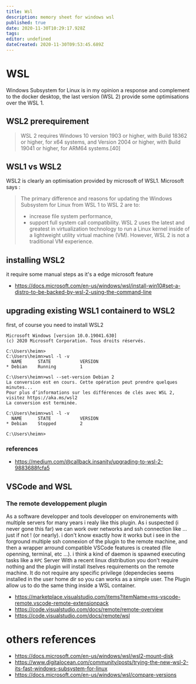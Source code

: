 ```yaml
---
title: Wsl
description: memory sheet for windows wsl
published: true
date: 2020-11-30T10:29:17.928Z
tags: 
editor: undefined
dateCreated: 2020-11-30T09:53:45.689Z
---
```


# WSL
Windows Subsystem for Linux is in my opinion a response and complement to the docker desktop, the last version (WSL 2) provide some optimisations over the WSL 1.

## WSL2 prerequirement
> WSL 2 requires Windows 10 version 1903 or higher, with Build 18362 or higher, for x64 systems, and Version 2004 or higher, with Build 19041 or higher, for ARM64 systems.[40]

## WSL1 vs WSL2
WSL2 is clearly an optimisation provided by microsoft of WSL1.
Microsoft says :
> The primary difference and reasons for updating the Windows Subsystem for Linux from WSL 1 to WSL 2 are to:
> 
> - increase file system performance,
> - support full system call compatibility.
> WSL 2 uses the latest and greatest in virtualization technology to run a Linux kernel inside of a lightweight utility virtual machine (VM). However, WSL 2 is not a traditional VM experience.

## installing WSL2
it require some manual steps as it's a edge microsoft feature
- https://docs.microsoft.com/en-us/windows/wsl/install-win10#set-a-distro-to-be-backed-by-wsl-2-using-the-command-line
## upgrading existing WSL1 containerd to WSL2
first, of course you need to install WSL2
````
Microsoft Windows [version 10.0.19041.630]
(c) 2020 Microsoft Corporation. Tous droits réservés.

C:\Users\heimn>
C:\Users\heimn>wsl -l -v
  NAME      STATE           VERSION
* Debian    Running         1

C:\Users\heimn>wsl --set-version Debian 2
La conversion est en cours. Cette opération peut prendre quelques minutes...
Pour plus d’informations sur les différences de clés avec WSL 2, visitez https://aka.ms/wsl2
La conversion est terminée.

C:\Users\heimn>wsl -l -v
  NAME      STATE           VERSION
* Debian    Stopped         2

C:\Users\heimn>
````
### references
- https://medium.com/@callback.insanity/upgrading-to-wsl-2-9883688fcfa5

## VSCode and WSL

### The remote developpement plugin
As a software developper and tools developper on environements with multiple servers for many years i realy like this plugin. As i suspected (i never gone this far) we can work over networks and ssh connection like ... just if not ! (or nearly). i don't know exactly how it works but i see in the forground multiple ssh connexion of the plugin to the remote machine, and then a wrapper arround compatible VSCode features is created (file openning, terminal, etc ...). i think a kind of daemon is spawned executing tasks like a ``RPC`` Server
With a recent linux distribution you don't require nothing and the plugin will install itselves requirements on the remote machine. It do not require any specific privilege (dependecies seems installed in the user home dir so you can works as a simple user.
The Plugin allow us to do the same thing inside a WSL container.

- https://marketplace.visualstudio.com/items?itemName=ms-vscode-remote.vscode-remote-extensionpack
- https://code.visualstudio.com/docs/remote/remote-overview
- https://code.visualstudio.com/docs/remote/wsl

# others references

- https://docs.microsoft.com/en-us/windows/wsl/wsl2-mount-disk
- https://www.digitalocean.com/community/posts/trying-the-new-wsl-2-its-fast-windows-subsystem-for-linux
- https://docs.microsoft.com/en-us/windows/wsl/compare-versions
